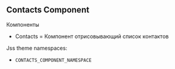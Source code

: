 ## Contacts Component

Компоненты
- Contacts = Компонент отрисовывающий список контактов

Jss theme namespaces: 
- `CONTACTS_COMPONENT_NAMESPACE`
